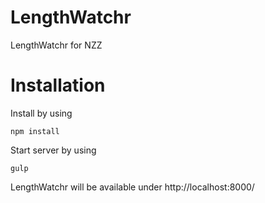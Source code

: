 # LengthWatchr

LengthWatchr for NZZ


# Installation

Install by using
```
npm install
```

Start server by using
```
gulp
```

LengthWatchr will be available under
http://localhost:8000/ 